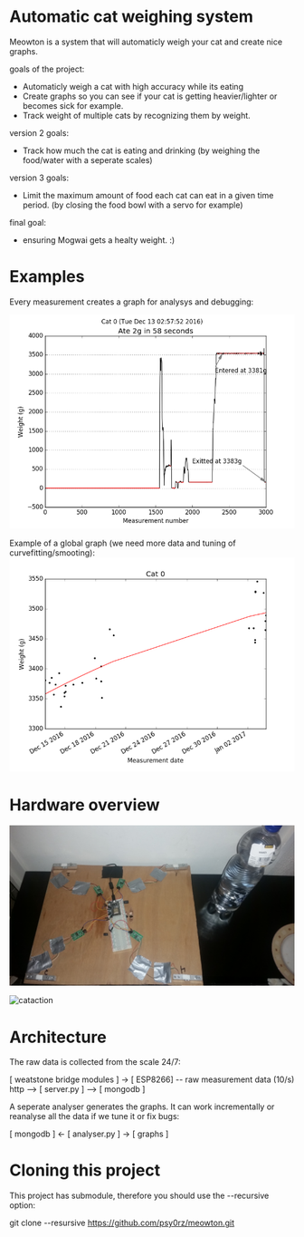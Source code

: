 # Automatic cat weighing system 

Meowton is a system that will automaticly weigh your cat and create nice graphs.

goals of the project:

* Automaticly weigh a cat with high accuracy while its eating
* Create graphs so you can see if your cat is getting heavier/lighter or becomes sick for example.
* Track weight of multiple cats by recognizing them by weight.

version 2 goals:
* Track how much the cat is eating and drinking (by weighing the food/water with a seperate scales)

version 3 goals:
* Limit the maximum amount of food each cat can eat in a given time period. (by closing the food bowl with a servo for example)

final goal: 
* ensuring Mogwai gets a healty weight. :)

# Examples

Every measurement creates a graph for analysys and debugging:

![cat 0](https://github.com/psy0rz/meowton/blob/master/examples/1481594272.png?raw=true)

Example of a global graph (we need more data and tuning of curvefitting/smooting):
![global](https://github.com/psy0rz/meowton/blob/master/examples/Cat%200.png?raw=true)

# Hardware overview

![electronics](https://github.com/psy0rz/meowton/blob/master/examples/20170104_015539.jpg?raw=true)

![cataction](https://github.com/psy0rz/meowton/blob/master/examples/20170104_015321.jpg?raw=true)


# Architecture

The raw data is collected from the scale 24/7:

[ weatstone bridge modules ] -> [ ESP8266] -- raw measurement data (10/s) http --> [ server.py ] --> [ mongodb ]

A seperate analyser generates the graphs. It can work incrementally or reanalyse all the data if we tune it or fix bugs:

[ mongodb ] <- [ analyser.py ] -> [ graphs ]


# Cloning this project

This project has submodule, therefore you should use the --recursive option:

 git clone --resursive https://github.com/psy0rz/meowton.git


